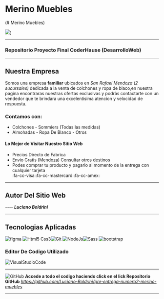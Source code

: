 # Merino Muebles

(# Merino Muebles)

![](https://i.postimg.cc/NGyYVhCh/262403351-2238474309636946-6866482934892857693-n-2.jpg))

------------

### Repositorio Proyecto Final CoderHause (DesarrolloWeb)

------------


## Nuestra Empresa
 Somos una empresa **familiar** ubicados en *San Rafael Mendoza (2 sucursales)* dedicada a la venta de colchones y ropa de blaco,en nuestra pagina encontraras nuestras ofertas exclusivas y podràs contactarte con un vendedor que te brindara una excelentisima atencion y velocidad de respuesta.
### Contamos con:
- Colchones - Sommiers (Todas las medidas)
- Almohadas - Ropa De Blanco - Otros
#### Lo Mejor de Visitar Nuestro Sitio Web
- Precios Directo de Fabrica
- Envio Gratis (Mendoza) Consultar otros destinos 
- Podes comprar tu producto y pagarlo al momento de la entrega con cualquier tarjeta       
:fa-cc-visa::fa-cc-mastercard::fa-cc-amex:
------------


## Autor Del Sitio Web
----  ***Luciano Boldrini***

------------
## Tecnologias Aplicadas
![figma](https://i.postimg.cc/FKqX3L7B/figma.png "figma")
![Html5 Css3](https://i.postimg.cc/0jj5PsMT/html-css.png "Html5 Css3")![Git](https://i.postimg.cc/Rh2TTvc9/git.png "Git")
![NodeJs](https://i.postimg.cc/6QZYb2MS/nodejs.png "NodeJs")![Sass](https://i.postimg.cc/HxhNfDQv/sass.png "Sass")
![bootstrap](https://i.postimg.cc/L4t31FWt/bootstrap.jpg "bootstrap")
### Editor De Codigo Utilizado
![VisualStudioCode](https://i.postimg.cc/rsT4yzCD/visual.jpg "VisualStudioCode")


------------

![GitHub](https://i.postimg.cc/gJjMmSsw/github.png "GitHub")  **Accede a todo el codigo haciendo click en el lick Repositorio GitHub**
*https://github.com/Luciano-Boldrini/pre-entrega-numero2-merino-muebles*


------------
